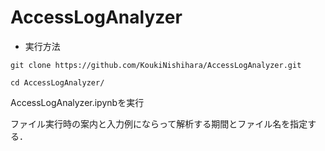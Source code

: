 # AccessLogAnalyzer
+ 実行方法
```
git clone https://github.com/KoukiNishihara/AccessLogAnalyzer.git
```
```
cd AccessLogAnalyzer/
```
AccessLogAnalyzer.ipynbを実行

ファイル実行時の案内と入力例にならって解析する期間とファイル名を指定する．
